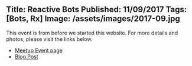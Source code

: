 Title: Reactive Bots
Published: 11/09/2017
Tags: [Bots, Rx]
Image: /assets/images/2017-09.jpg
---
This event is from before we started this website. For more details and photos, please visit the links below.

* [Meetup Event page](https://www.meetup.com/dotnetoxford/events/242889004/)
* [Blog Post](https://www.danclarke.com/dotnetoxford-sept-2017)

